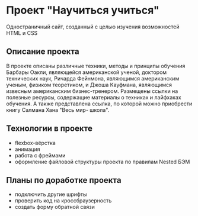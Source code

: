 # Проект "Научиться учиться"

Одностраничный сайт, созданный с целью изучения возможностей HTML и CSS

## Описание проекта

В проекте описаны различные техники, методы и принципы обучения Барбары Оакли, являющейся американской ученой, доктором технических наук, Ричарда Фейнмона, являющимся американским ученым, физиком теоретиком, и Джоша Кауфмана, являющимся извесным американским бизнес-тренером. Размещены ссылки на полезные ресурсы, содержащие материалы о техниках и лайфхаках обучения. А также представлена ссылка, по которой можно приобрести книгу Салмана Хана "Весь мир- школа".

## Технологии в проекте

* flexbox-вёрстка
* анимация
* работа с фреймами
* оформление файловой структуры проекта по правилам Nested БЭМ

## Планы по доработке проекта

* подключить другие шрифты
* проверить код на кроссбраузерность
* создать форму обратной связи
